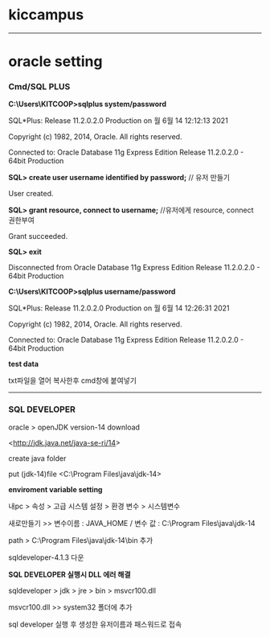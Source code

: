 # kiccampus
---
# oracle setting

### Cmd/SQL PLUS
**C:\Users\KITCOOP>sqlplus system/password**

SQL*Plus: Release 11.2.0.2.0 Production on 월 6월 14 12:12:13 2021

Copyright (c) 1982, 2014, Oracle.  All rights reserved.


Connected to:
Oracle Database 11g Express Edition Release 11.2.0.2.0 - 64bit Production

**SQL> create user username identified by password;** // 유저 만들기

User created.

**SQL> grant resource, connect to username;** //유저에게 resource, connect 권한부여

Grant succeeded.

**SQL> exit**

Disconnected from Oracle Database 11g Express Edition Release 11.2.0.2.0 - 64bit Production

**C:\Users\KITCOOP>sqlplus username/password**

SQL*Plus: Release 11.2.0.2.0 Production on 월 6월 14 12:26:31 2021

Copyright (c) 1982, 2014, Oracle.  All rights reserved.

Connected to:
Oracle Database 11g Express Edition Release 11.2.0.2.0 - 64bit Production

**test data**

txt파일을 열어 복사한후 cmd창에 붙여넣기

---
### SQL DEVELOPER
oracle > openJDK version-14 download

<<http://jdk.java.net/java-se-ri/14>>

create java folder

put (jdk-14)file <C:\Program Files\java\jdk-14>

**enviroment variable setting**

내pc > 속성 > 고급 시스템 설정 > 환경 변수 > 시스템변수

새로만들기 >> 변수이름 : JAVA_HOME / 변수 값 : C:\Program Files\java\jdk-14

path > C:\Program Files\java\jdk-14\bin 추가

sqldeveloper-4.1.3 다운

**SQL DEVELOPER 실행시 DLL 에러 해결**

sqldeveloper > jdk > jre > bin > msvcr100.dll

msvcr100.dll >> system32 폴더에 추가

sql developer 실행 후 생성한 유저이름과 패스워드로 접속
